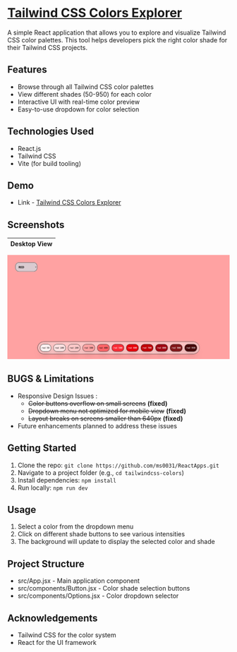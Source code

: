 # [Tailwind CSS Colors Explorer](https://colors-1wy.pages.dev/)

A simple React application that allows you to explore and visualize Tailwind CSS color palettes. This tool helps developers pick the right color shade for their Tailwind CSS projects.

## Features

- Browse through all Tailwind CSS color palettes
- View different shades (50-950) for each color
- Interactive UI with real-time color preview
- Easy-to-use dropdown for color selection

## Technologies Used

- React.js
- Tailwind CSS
- Vite (for build tooling)

## Demo
- Link - [Tailwind CSS Colors Explorer](https://colors-1wy.pages.dev/)

## Screenshots
| Desktop View |
|--------------|
![Desktop](./public/screenshot-desktop.png)
## BUGS & Limitations
- Responsive Design Issues :
  - ~~Color buttons overflow on small screens~~ **(fixed)**
  - ~~Dropdown menu not optimized for mobile view~~ **(fixed)**
  - ~~Layout breaks on screens smaller than 640px~~ **(fixed)**
- Future enhancements planned to address these issues

## Getting Started
1. Clone the repo: `git clone https://github.com/ms0031/ReactApps.git`
2. Navigate to a project folder (e.g., `cd tailwindcss-colors`)
3. Install dependencies: `npm install`
4. Run locally: `npm run dev`

## Usage
1. Select a color from the dropdown menu
2. Click on different shade buttons to see various intensities
3. The background will update to display the selected color and shade


## Project Structure
- src/App.jsx - Main application component
- src/components/Button.jsx - Color shade selection buttons
- src/components/Options.jsx - Color dropdown selector

## Acknowledgements
- Tailwind CSS for the color system
- React for the UI framework